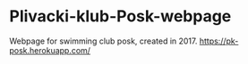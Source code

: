 # Plivacki-klub-Posk-webpage
Webpage for swimming club posk, created in 2017.
https://pk-posk.herokuapp.com/
